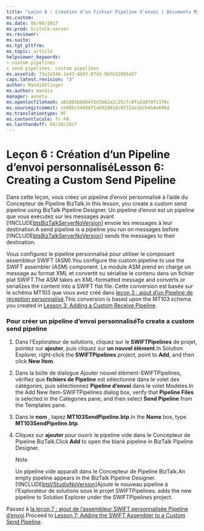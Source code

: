 ```yaml
---
title: "Leçon 6 : Création d’un fichier Pipeline d’envoi | Documents Microsoft"
ms.custom: 
ms.date: 06/08/2017
ms.prod: biztalk-server
ms.reviewer: 
ms.suite: 
ms.tgt_pltfrm: 
ms.topic: article
helpviewer_keywords:
- custom pipelines
- send pipelines, custom pipelines
ms.assetid: 73a3a546-1e43-4b93-87d3-9bfb32685a57
caps.latest.revision: "3"
author: MandiOhlinger
ms.author: mandia
manager: anneta
ms.openlocfilehash: a82801b0084f2d1b82a2c25cfc0fa2a9f8f1376c
ms.sourcegitcommit: cb908c540d8f1a692d01dc8f313e16cb4b4e696d
ms.translationtype: MT
ms.contentlocale: fr-FR
ms.lasthandoff: 09/20/2017
---
```

# <a name="lesson-6-creating-a-custom-send-pipeline"></a><span data-ttu-id="8a57f-102">Leçon 6 : Création d’un Pipeline d’envoi personnalisé</span><span class="sxs-lookup"><span data-stu-id="8a57f-102">Lesson 6: Creating a Custom Send Pipeline</span></span>
<span data-ttu-id="8a57f-103">Dans cette leçon, vous créez un pipeline d’envoi personnalisé à l’aide du Concepteur de Pipeline BizTalk.</span><span class="sxs-lookup"><span data-stu-id="8a57f-103">In this lesson, you create a custom send pipeline using BizTalk Pipeline Designer.</span></span> <span data-ttu-id="8a57f-104">Un pipeline d’envoi est un pipeline que vous exécutez sur les messages avant [!INCLUDE[btsBizTalkServerNoVersion](../../includes/btsbiztalkservernoversion-md.md)] envoie les messages à leur destination.</span><span class="sxs-lookup"><span data-stu-id="8a57f-104">A send pipeline is a pipeline you run on messages before [!INCLUDE[btsBizTalkServerNoVersion](../../includes/btsbiztalkservernoversion-md.md)] sends the messages to their destination.</span></span>  
  
 <span data-ttu-id="8a57f-105">Vous configurez le pipeline personnalisé pour utiliser le composant assembleur SWIFT (ASM).</span><span class="sxs-lookup"><span data-stu-id="8a57f-105">You configure the custom pipeline to use the SWIFT assembler (ASM) component.</span></span> <span data-ttu-id="8a57f-106">Le module ASM prend en charge un message au format XML et convertit ou sérialise le contenu dans un fichier plat SWIFT.</span><span class="sxs-lookup"><span data-stu-id="8a57f-106">The ASM takes an XML-formatted message and converts or serializes the content into a SWIFT flat file.</span></span> <span data-ttu-id="8a57f-107">Cette conversion est basée sur le schéma MT103 que vous avez créé dans [leçon 3 : ajout d’un Pipeline de réception personnalisé](../../adapters-and-accelerators/accelerator-swift/lesson-3-adding-a-custom-receive-pipeline.md).</span><span class="sxs-lookup"><span data-stu-id="8a57f-107">This conversion is based upon the MT103 schema you created in [Lesson 3: Adding a Custom Receive Pipeline](../../adapters-and-accelerators/accelerator-swift/lesson-3-adding-a-custom-receive-pipeline.md).</span></span>  
  
### <a name="to-create-a-custom-send-pipeline"></a><span data-ttu-id="8a57f-108">Pour créer un pipeline d’envoi personnalisé</span><span class="sxs-lookup"><span data-stu-id="8a57f-108">To create a custom send pipeline</span></span>  
  
1.  <span data-ttu-id="8a57f-109">Dans l’Explorateur de solutions, cliquez sur le **SWIFTPipelines** de projet, pointez sur **ajouter**, puis cliquez sur **un nouvel élément**.</span><span class="sxs-lookup"><span data-stu-id="8a57f-109">In Solution Explorer, right-click the **SWIFTPipelines** project, point to **Add**, and then click **New Item**.</span></span>  
  
2.  <span data-ttu-id="8a57f-110">Dans la boîte de dialogue Ajouter nouvel élément-SWIFTPipelines, vérifiez que **fichiers de Pipeline** est sélectionné dans le volet des catégories, puis sélectionnez **Pipeline d’envoi** dans le volet Modèles.</span><span class="sxs-lookup"><span data-stu-id="8a57f-110">In the Add New Item-SWIFTPipelines dialog box, verify that **Pipeline Files** is selected in the Categories pane, and then select **Send Pipeline** from the Templates pane.</span></span>  
  
3.  <span data-ttu-id="8a57f-111">Dans le **nom** , tapez **MT103SendPipeline.btp**.</span><span class="sxs-lookup"><span data-stu-id="8a57f-111">In the **Name** box, type **MT103SendPipeline.btp**.</span></span>  
  
4.  <span data-ttu-id="8a57f-112">Cliquez sur **ajouter** pour ouvrir le pipeline vide dans le Concepteur de Pipeline BizTalk.</span><span class="sxs-lookup"><span data-stu-id="8a57f-112">Click **Add** to open the blank pipeline in BizTalk Pipeline Designer.</span></span>  
  
    > [!NOTE]
    >  <span data-ttu-id="8a57f-113">Un pipeline vide apparaît dans le Concepteur de Pipeline BizTalk.</span><span class="sxs-lookup"><span data-stu-id="8a57f-113">An empty pipeline appears in the BizTalk Pipeline Designer.</span></span> [!INCLUDE[btsVStudioNoVersion](../../includes/btsvstudionoversion-md.md)]<span data-ttu-id="8a57f-114">Ajoute le nouveau pipeline à l’Explorateur de solutions sous le projet SWIFTPipelines.</span><span class="sxs-lookup"><span data-stu-id="8a57f-114"> adds the new pipeline to Solution Explorer under the SWIFTPipelines project.</span></span>  
  
 <span data-ttu-id="8a57f-115">Passez à [la leçon 7 : ajout de l’assembleur SWIFT personnalisée Pipeline d’envoi](../../adapters-and-accelerators/accelerator-swift/lesson-7-adding-the-swift-assembler-to-a-custom-send-pipeline.md).</span><span class="sxs-lookup"><span data-stu-id="8a57f-115">Proceed to [Lesson 7: Adding the SWIFT Assembler to a Custom Send Pipeline](../../adapters-and-accelerators/accelerator-swift/lesson-7-adding-the-swift-assembler-to-a-custom-send-pipeline.md).</span></span>